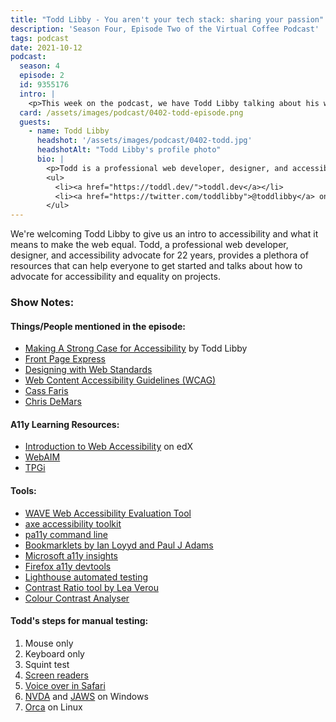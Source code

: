```yaml
---
title: "Todd Libby - You aren't your tech stack: sharing your passion"
description: 'Season Four, Episode Two of the Virtual Coffee Podcast'
tags: podcast
date: 2021-10-12
podcast:
  season: 4
  episode: 2
  id: 9355176
  intro: |
    <p>This week on the podcast, we have Todd Libby talking about his work making the web equal and accessible for everyone. He drops a ton of resources (check the show notes!) tips on how to get started, and talks about how he's continually learning on the job.</p>
  card: /assets/images/podcast/0402-todd-episode.png
  guests:
    - name: Todd Libby
      headshot: '/assets/images/podcast/0402-todd.jpg'
      headshotAlt: "Todd Libby's profile photo"
      bio: |
        <p>Todd is a professional web developer, designer, and accessibility advocate for 22 years under many different technologies starting with HTML/CSS, Perl, and PHP, Todd has been an avid learner of web technologies for over 40 years starting with many flavors of BASIC all the way to React/Vue. Todd is also a member of the W3C working with groups on WCAG Silver (3.0). When not coding or advocating accessibility, you'll usually find Todd tweeting about (or eating) lobster rolls and accessibility.</p>
        <ul>
          <li><a href="https://toddl.dev/">toddl.dev</a></li>
          <li><a href="https://twitter.com/toddlibby">@toddlibby</a> on Twitter</li>
        </ul>
---
```


We're welcoming Todd Libby to give us an intro to accessibility and what it means to make the web equal. Todd, a professional web developer, designer, and accessibility advocate for 22 years, provides a plethora of resources that can help everyone to get started and talks about how to advocate for accessibility and equality on projects.

### Show Notes:

#### Things/People mentioned in the episode:

- [Making A Strong Case for Accessibility](https://www.smashingmagazine.com/2021/07/strong-case-for-accessibility/) by Todd Libby
- [Front Page Express](https://en.wikipedia.org/wiki/Microsoft_FrontPage)
- [Designing with Web Standards](https://en.wikipedia.org/wiki/Designing_with_Web_Standards)
- [Web Content Accessibility Guidelines (WCAG)](https://www.w3.org/WAI/standards-guidelines/wcag/)
- [Cass Faris](https://twitter.com/cassandrafaris)
- [Chris DeMars](https://twitter.com/saltnburnem)

#### A11y Learning Resources:

- [Introduction to Web Accessibility](https://www.edx.org/course/web-accessibility-introduction) on edX
- [WebAIM](https://webaim.org/)
- [TPGi](https://www.tpgi.com/)

#### Tools:

- [WAVE Web Accessibility Evaluation Tool](https://wave.webaim.org/extension/)
- [axe accessibility toolkit](https://www.deque.com/axe/)
- [pa11y command line](https://pa11y.org/)
- [Bookmarklets by Ian Loyyd and Paul J Adams](https://pauljadam.com/bookmarklets/tables.html)
- [Microsoft a11y insights](https://github.com/microsoft/accessibility-insights-web)
- [Firefox a11y devtools](https://developer.mozilla.org/en-US/docs/Tools/Accessibility_inspector)
- [Lighthouse automated testing](https://developers.google.com/web/tools/lighthouse)
- [Contrast Ratio tool by Lea Verou](https://contrast-ratio.com/)
- [Colour Contrast Analyser](https://www.tpgi.com/color-contrast-checker/)

#### Todd's steps for manual testing:

1. Mouse only
2. Keyboard only
3. Squint test
4. [Screen readers](https://www.afb.org/blindness-and-low-vision/using-technology/assistive-technology-products/screen-readers)
5. [Voice over in Safari](https://webaim.org/articles/voiceover/)
6. [NVDA](https://www.nvaccess.org/) and [JAWS](https://www.freedomscientific.com/products/software/jaws/) on Windows
7. [Orca](https://help.gnome.org/users/orca/stable/introduction.html.en) on Linux
